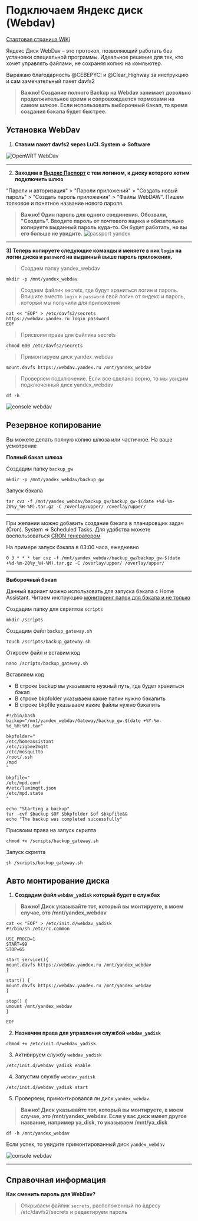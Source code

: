 # Подключаем Яндекс диск (Webdav)

[Стартовая страница WiKi](https://github.com/DivanX10/wiki#readme)

Яндекс Диск WebDav – это протокол, позволяющий работать без установки специальной программы. Идеальное решение для тех, кто хочет управлять файлами, не сохраняя копию на компьютер.

Выражаю благодарность @CEBEPYC! и @Clear_Highway за инструкцию и сам замечательный пакет davfs2

> **Важно! Создание полного Backup на Webdav занимает довольно продолжительное время и сопровождается тормозами на самом шлюзе. Если использовать выборочный бэкап, то время создания бэкапа будет быстрее.**

## Установка WebDav

1) **Ставим пакет davfs2 через LuCI. System => Software**

![OpenWRT WebDav](https://github.com/DivanX10/Openwrt-scripts-for-gateway-zhwg11lm/blob/main/image/webdav_install.JPG)


***

2) **Заходим в [Яндекс Паспорт](https://passport.yandex.ru/profile) с тем логином, к диску которого хотим подключить шлюз**


"Пароли и авторизация" > "Пароли приложений" > "Создать новый пароль" > "Создать пароль приложения" > "Файлы WebDAW". Пишем толковое и понятное название нового пароля. 
> **Важно! Один пароль для одного соединения. Обозвали, "Создать". Вводите пароль от почтового ящика и обязательно копируете выданный пароль куда-то. Он будет работать, но вы его больше не увидите.**
![passport yandex](https://github.com/DivanX10/Openwrt-scripts-for-gateway-zhwg11lm/blob/main/image/passport_yandex.jpg)

***
**3) Теперь копируете следующие команды и меняете в них `login` на логин диска и `password` на выданный выше пароль приложения.**

> Создаем папку yandex_webdav
```
mkdir -p /mnt/yandex_webdav
```

> Создаем файлик secrets, где будут храниться логин и пароль. Впишите вместо `login` и `password` свой логин от яндекс и пароль, который мы получили для приложения
```
cat << "EOF" > /etc/davfs2/secrets
https://webdav.yandex.ru login password
EOF
```

> Присвоим права для файлика secrets
```
chmod 600 /etc/davfs2/secrets
```

> Примонтируем диск yandex_webdav
```
mount.davfs https://webdav.yandex.ru /mnt/yandex_webdav
```

> Проверяем подключение. Если все сделано верно, то мы увидим подключенный диск yandex_webdav
```
df -h
```
![console webdav](https://github.com/DivanX10/Openwrt-scripts-for-gateway-zhwg11lm/blob/main/image/console_webdav.JPG)


## Резервное копирование

Вы можете делать полную копию шлюза или частичное. На ваше усмотрение

**Полный бэкап шлюза**

Создадим папку `backup_gw`
```
mkdir -p /mnt/yandex_webdav/backup_gw
```

Запуск бэкапа 
```
tar cvz -f /mnt/yandex_webdav/backup_gw/backup_gw-$(date +%d-%m-20%y_%H-%M).tar.gz -C /overlay/upper/ /overlay/upper/
```

***

При желании можно добавить создание бэкапа в планировщик задач (Cron). System => Scheduled Tasks. Для удобства можете воспользоваться [CRON генератором](https://crontab.guru)

На примере запуск бэкапа в 03:00 часа, ежедневно

```
0 3 * * * tar cvz -f /mnt/yandex_webdav/backup_gw/backup_gw-$(date +%d-%m-20%y_%H-%M).tar.gz -C /overlay/upper/ /overlay/upper/ 

```


***

**Выборочный бэкап**

Данный вариант можно использовать для запуска бэкапа с Home Assistant. Читаем инструкцию [мониторинг папок для бэкапа и не только](https://github.com/DivanX10/Openwrt-scripts-for-gateway-zhwg11lm/wiki/Мониторинг-папок-для-бэкапа-и-не-только)

Создадим папку для скриптов `scripts`
```
mkdir /scripts
```

Создадим файл `backup_gateway.sh`
```
touch /scripts/backup_gateway.sh
```

Откроем файл и вставим код
```
nano /scripts/backup_gateway.sh
```

Вставляем код
* В строке backup вы указываете нужный путь, где будет храниться бэкап
* В строке bkpfolder указываем какие папки нужно бэкапить
* В строке bkpfile указываем какие файлы нужно бэкапить
```
#!/bin/bash
backup="/mnt/yandex_webdav/Gateway/backup_gw-$(date +%Y-%m-%d_%H:%M).tar"

bkpfolder="
/etc/homeassistant
/etc/zigbee2mqtt
/etc/mosquitto
/root/.ssh
/mpd
"

bkpfile="
/etc/mpd.conf
#/etc/lumimqtt.json
/etc/mpd.state
"

echo "Starting a backup"
tar -cvf $backup $OF $bkpfolder $of $bkpfile&&
echo "The backup was completed successfully"
```

Присвоим права на запуск скрипта
```
chmod +x /scripts/backup_gateway.sh
```

Запуск скрипта
```
sh /scripts/backup_gateway.sh
```

## Авто монтирование диска

1) **Создадим файл `webdav_yadisk` который будет в службах**

> **Важно! Диск указывайте тот, который вы монтируете, в моем случае, это /mnt/yandex_webdav**

```
cat << "EOF" > /etc/init.d/webdav_yadisk
#!/bin/sh /etc/rc.common

USE_PROCD=1
START=99
STOP=65

start_service(){
mount.davfs https://webdav.yandex.ru /mnt/yandex_webdav
}

start() {
mount.davfs https://webdav.yandex.ru /mnt/yandex_webdav
}

stop() {
umount /mnt/yandex_webdav
}

EOF
```

2) **Назначим права для управления службой `webdav_yadisk`**
```
chmod +x /etc/init.d/webdav_yadisk
````

3) Активируем службу `webdav_yadisk`
```
/etc/init.d/webdav_yadisk enable
```

4) Запустим службу `webdav_yadisk`
```
/etc/init.d/webdav_yadisk start
```

5) Проверяем, примонтировался ли диск `yandex_webdav`.
> **Важно! Диск указывайте тот, который вы монтируете, в моем случае, это /mnt/yandex_webdav. Если у вас диск имеет другое название, например ya_disk, то указываем /mnt/ya_disk**

```
df -h /mnt/yandex_webdav
```
Если успех, то увидите примонтированный диск `yandex_webdav`

![console webdav](https://github.com/DivanX10/Openwrt-scripts-for-gateway-zhwg11lm/blob/main/image/console_webdav.JPG)

***

## Справочная информация

**Как сменить пароль для WebDav?**
> Открываем файлик `secrets`, расположенный по адресу /etc/davfs2/secrets и редактируем пароль





